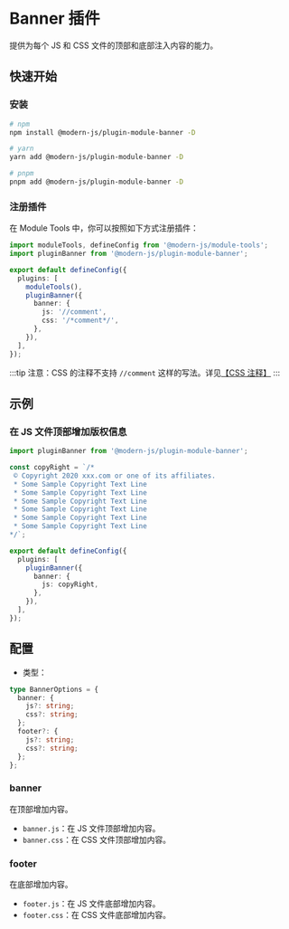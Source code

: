 # Banner 插件

提供为每个 JS 和 CSS 文件的顶部和底部注入内容的能力。

## 快速开始

### 安装

```bash
# npm
npm install @modern-js/plugin-module-banner -D

# yarn
yarn add @modern-js/plugin-module-banner -D

# pnpm
pnpm add @modern-js/plugin-module-banner -D
```


### 注册插件

在 Module Tools 中，你可以按照如下方式注册插件：

```ts
import moduleTools, defineConfig from '@modern-js/module-tools';
import pluginBanner from '@modern-js/plugin-module-banner';

export default defineConfig({
  plugins: [
    moduleTools(),
    pluginBanner({
      banner: {
        js: '//comment',
        css: '/*comment*/',
      },
    }),
  ],
});
```

:::tip
注意：CSS 的注释不支持 `//comment` 这样的写法。详见[【CSS 注释】](https://developer.mozilla.org/zh-CN/docs/Web/CSS/Comments)
:::

## 示例

### 在 JS 文件顶部增加版权信息

```ts
import pluginBanner from '@modern-js/plugin-module-banner';

const copyRight = `/*
 © Copyright 2020 xxx.com or one of its affiliates.
 * Some Sample Copyright Text Line
 * Some Sample Copyright Text Line
 * Some Sample Copyright Text Line
 * Some Sample Copyright Text Line
 * Some Sample Copyright Text Line
 * Some Sample Copyright Text Line
*/`;

export default defineConfig({
  plugins: [
    pluginBanner({
      banner: {
        js: copyRight,
      },
    }),
  ],
});
```

## 配置

* 类型：

```ts
type BannerOptions = {
  banner: {
    js?: string;
    css?: string;
  };
  footer?: {
    js?: string;
    css?: string;
  };
};
```

### banner

在顶部增加内容。

* `banner.js`：在 JS 文件顶部增加内容。
* `banner.css`：在 CSS 文件顶部增加内容。

### footer

在底部增加内容。

* `footer.js`：在 JS 文件底部增加内容。
* `footer.css`：在 CSS 文件底部增加内容。
